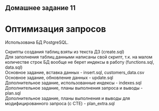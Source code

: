## Домашнее задание 11

# Оптимизация запросов

Использована БД PostgreSQL. 

Скрипты создания таблиц взяты из текста ДЗ (create.sql)  
Для заполнения таблиц данными написаны свой скрипт, т.к. на малом количестве строк БД вообще не берет индексы в работу (functions.sql, data.sql)  
Основное задание, вставка данных - insert.sql, customers_data.csv  
Основное задание, обновление данных - update.sql  
Дополнительное задание, использованные индексы - indexes.sql  
Дополнительное задание, планы выполнения запроса и выводы - plan.sql  
Дополнительное задание, планы выполнения и выводы для модифицированного запроса (с CTE) - plan_extra.sql